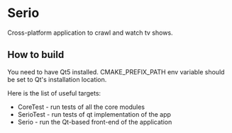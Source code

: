 # Serio
Cross-platform application to crawl and watch tv shows.

## How to build
You need to have Qt5 installed. CMAKE_PREFIX_PATH env variable should be set to Qt's installation location.

Here is the list of useful targets:
- CoreTest - run tests of all the core modules
- SerioTest - run tests of qt implementation of the app
- Serio - run the Qt-based front-end of the application